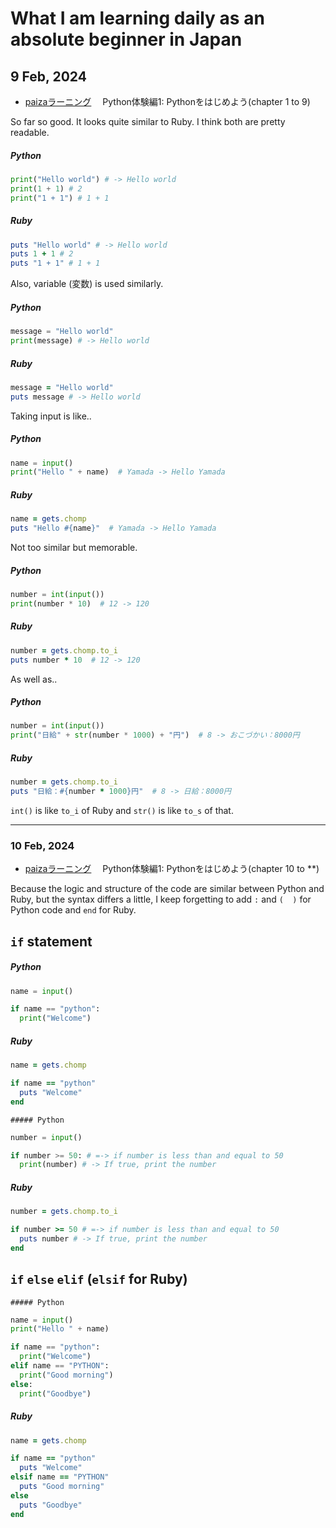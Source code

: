 # What I am learning daily as an absolute beginner in Japan

## 9 Feb, 2024
* [paizaラーニング](https://paiza.jp/ "paiza")
　Python体験編1: Pythonをはじめよう(chapter 1 to 9)

 So far so good.
 It looks quite similar to Ruby. I think both are pretty readable.

  ##### Python
  ```python
  print("Hello world") # -> Hello world
  print(1 + 1) # 2
  print("1 + 1") # 1 + 1
  ```
   ##### Ruby
  ```ruby
  puts "Hello world" # -> Hello world
  puts 1 + 1 # 2
  puts "1 + 1" # 1 + 1
  ```


 Also, variable (変数) is used similarly.

  ##### Python
  ```python
  message = "Hello world"
  print(message) # -> Hello world
  ```

   ##### Ruby
  ```ruby
  message = "Hello world"
  puts message # -> Hello world
  ``````


  Taking input is like..
  
  ##### Python
  ```python
  name = input()
  print("Hello " + name)  # Yamada -> Hello Yamada
  ```
   ##### Ruby
  ```ruby
  name = gets.chomp
  puts "Hello #{name}"  # Yamada -> Hello Yamada
  ```


  Not too similar but memorable.

  ##### Python
  ```python
  number = int(input())
  print(number * 10)  # 12 -> 120
  ```

   ##### Ruby
  ```ruby
  number = gets.chomp.to_i
  puts number * 10  # 12 -> 120
  ``````


  As well as..

  ##### Python
  ```python
  number = int(input())
  print("日給" + str(number * 1000) + "円")  # 8 -> おこづかい：8000円
  ```

   ##### Ruby
  ```ruby
  number = gets.chomp.to_i
  puts "日給：#{number * 1000}円"  # 8 -> 日給：8000円
  ```

  `int()` is like `to_i` of Ruby and `str()` is like `to_s` of that.

---

### 10 Feb, 2024
* [paizaラーニング](https://paiza.jp/ "paiza")
　Python体験編1: Pythonをはじめよう(chapter 10 to **)

 Because the logic and structure of the code are similar between Python and Ruby, but the syntax differs a little, I keep forgetting to add `:` and `(  )` for Python code and `end` for Ruby.

 ## `if` statement

  ##### Python
  ```python
  name = input()

  if name == "python":
    print("Welcome")
  ```
   ##### Ruby
  ```ruby
  name = gets.chomp

  if name == "python"
    puts "Welcome"
  end
  ```

    ##### Python
  ```python
  number = input()

  if number >= 50: # =-> if number is less than and equal to 50
    print(number) # -> If true, print the number
  ```
   ##### Ruby
  ```ruby
  number = gets.chomp.to_i

  if number >= 50 # =-> if number is less than and equal to 50
    puts number # -> If true, print the number
  end
  ```

## `if` `else` `elif` (`elsif` for Ruby)
    ##### Python
  ```python
  name = input()
  print("Hello " + name)

  if name == "python":
    print("Welcome")
  elif name == "PYTHON":
    print("Good morning")
  else:
    print("Goodbye")
  ```
   ##### Ruby
  ```ruby
  name = gets.chomp

  if name == "python"
    puts "Welcome"
  elsif name == "PYTHON"
    puts "Good morning"
  else
    puts "Goodbye"
  end
  ```